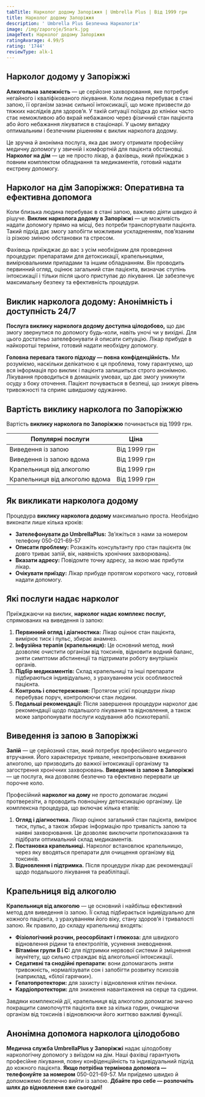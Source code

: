 ```yaml
---
tabTitle: Нарколог додому Запоріжжя | Umbrella Plus | Від 1999 грн
title: Нарколог додому Запоріжжя
description: ' Umbrella Plus Безпечна Наркологія'
image: /img/zaporoje/5nark.jpg
imageText: Нарколог додому Запоріжжя
ratingAvarage: 4.99/5
rating: '1744'
reviewType: alk-1
---
```


## Нарколог додому у Запоріжжі

**Алкогольна залежність** — це серйозне захворювання, яке потребує негайного і кваліфікованого лікування. Коли людина перебуває в стані запою, її організм зазнає сильної інтоксикації, що може призвести до тяжких наслідків для здоров’я. У такій ситуації поїздка до клініки часто стає неможливою або вкрай небажаною через фізичний стан пацієнта або його небажання лікуватися в стаціонарі. У цьому випадку оптимальним і безпечним рішенням є виклик нарколога додому.

Це зручна й анонімна послуга, яка дає змогу отримати професійну медичну допомогу у звичній і комфортній для пацієнта обстановці. **Нарколог на дім** — це не просто лікар, а фахівець, який приїжджає з повним комплектом обладнання та медикаментів, готовий надати екстрену допомогу.

## Нарколог на дім Запоріжжя: Оперативна та ефективна допомога

Коли близька людина перебуває в стані запою, важливо діяти швидко й рішуче. **Виклик нарколога додому в Запоріжжі** — це можливість надати допомогу прямо на місці, без потреби транспортувати пацієнта. Такий підхід дає змогу запобігти можливим ускладненням, пов’язаним із різкою зміною обстановки та стресом.

Фахівець приїжджає до вас з усім необхідним для проведення процедури: препаратами для детоксикації, крапельницями, вимірювальними приладами та іншим обладнанням. Він проводить первинний огляд, оцінює загальний стан пацієнта, визначає ступінь інтоксикації і тільки після цього приступає до лікування. Це забезпечує максимальну безпеку та ефективність процедури.

## Виклик нарколога додому: Анонімність і доступність 24/7

**Послуга виклику нарколога додому доступна цілодобово,** що дає змогу звернутися по допомогу будь-коли, навіть уночі чи у вихідні. Для цього достатньо зателефонувати й описати ситуацію. Лікар прибуде в найкоротші терміни, готовий надати необхідну допомогу.

**Головна перевага такого підходу — повна конфіденційність.** Ми розуміємо, наскільки делікатною є ця проблема, тому гарантуємо, що вся інформація про виклик і пацієнта залишиться строго анонімною. Лікування проводиться в домашніх умовах, що дає змогу уникнути осуду з боку оточення. Пацієнт почувається в безпеці, що знижує рівень тривожності та сприяє швидшому одужанню.

## Вартість виклику нарколога по Запоріжжю

Вартість **виклику нарколога по Запоріжжю** починається від 1999 грн.

| Популярні послуги              | Ціна         |
| ------------------------------ | ------------ |
| Виведення із запою             | Від 1999 грн |
| Виведення із запою вдома       | Від 1999 грн |
| Крапельниця від алкоголю       | Від 1999 грн |
| Крапельниця від алкоголю вдома | Від 1999 грн |

## Як викликати нарколога додому

Процедура **виклику нарколога додому** максимально проста. Необхідно виконати лише кілька кроків:

* **Зателефонувати до UmbrellaPlus:** Зв’яжіться з нами за номером телефону 050-021-69-57
* **Описати проблему:** Розкажіть консультанту про стан пацієнта (як довго триває запій, вік, наявність хронічних захворювань).
* **Вказати адресу:** Повідомте точну адресу, за якою має прибути лікар.
* **Очікувати приїзду:** Лікар прибуде протягом короткого часу, готовий надати допомогу.

## Які послуги надає нарколог

Приїжджаючи на виклик, **нарколог надає комплекс послуг,** спрямованих на виведення із запою:

1. **Первинний огляд і діагностика:** Лікар оцінює стан пацієнта, вимірює тиск і пульс, збирає анамнез.
2. **Інфузійна терапія (крапельниця):** Це основний метод, який дозволяє очистити організм від токсинів, відновити водний баланс, зняти симптоми абстиненції та підтримати роботу внутрішніх органів.
3. **Підбір медикаментів:** Склад крапельниці та інші препарати підбираються індивідуально, з урахуванням усіх особливостей пацієнта.
4. **Контроль і спостереження:** Протягом усієї процедури лікар перебуває поруч, контролюючи стан людини.
5. **Подальші рекомендації:** Після завершення процедури нарколог дає рекомендації щодо подальшого лікування та відновлення, а також може запропонувати послуги кодування або психотерапії.

## Виведення із запою в Запоріжжі

**Запій** — це серйозний стан, який потребує професійного медичного втручання. Його характеризує тривале, неконтрольоване вживання алкоголю, що призводить до важкої інтоксикації організму та загострення хронічних захворювань. **Виведення із запою в Запоріжжі** — це послуга, яка дозволяє безпечно та ефективно перервати це порочне коло.

Професійний **нарколог на дому** не просто допомагає людині протверезіти, а проводить повноцінну детоксикацію організму. Це комплексна процедура, що включає кілька етапів:

1. **Огляд і діагностика.** Лікар оцінює загальний стан пацієнта, вимірює тиск, пульс, а також збирає інформацію про тривалість запою та наявні захворювання. Це дозволяє виключити протипоказання та підібрати оптимальний склад медикаментів.
2. **Постановка крапельниці.** Нарколог встановлює крапельницю, через яку вводяться препарати для очищення організму від токсинів.
3. **Відновлення і підтримка.** Після процедури лікар дає рекомендації щодо подальшого лікування та реабілітації.

## Крапельниця від алкоголю

**Крапельниця від алкоголю** — це основний і найбільш ефективний метод для виведення із запою. Її склад підбирається індивідуально для кожного пацієнта, з урахуванням його віку, стану здоров’я і тривалості запою. Як правило, до складу крапельниці входять:

* **Фізіологічний розчин, реосорбілакт і глюкоза:** для швидкого відновлення рідини та електролітів, усунення зневоднення.
* **Вітаміни групи В і С:** для підтримки нервової системи й зміцнення імунітету, що сильно страждає від алкогольної інтоксикації.
* **Седативні та снодійні препарати:** вони допомагають зняти тривожність, нормалізувати сон і запобігти розвитку психозів (наприклад, «білої гарячки»).
* **Гепатопротектори:** для захисту і відновлення клітин печінки.
* **Кардіопротектори:** для зниження навантаження на серце та судини.

Завдяки комплексній дії, крапельниця від алкоголю допомагає значно покращити самопочуття пацієнта вже за кілька годин, очищаючи організм від токсинів і відновлюючи його життєво важливі функції.

## Анонімна допомога нарколога цілодобово

**Медична служба UmbrellaPlus у Запоріжжі** надає цілодобову наркологічну допомогу з виїздом на дім. Наші фахівці гарантують професійне лікування, повну конфіденційність та індивідуальний підхід до кожного пацієнта.
**Якщо потрібна термінова допомога — телефонуйте за номером** 050-021-69-57. Ми приїдемо швидко й допоможемо безпечно вийти із запою.
**Дбайте про себе — розпочніть шлях до відновлення вже сьогодні!**
